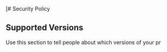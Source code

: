 [# Security Policy

## Supported Versions

Use this section to tell people about which versions of your pr